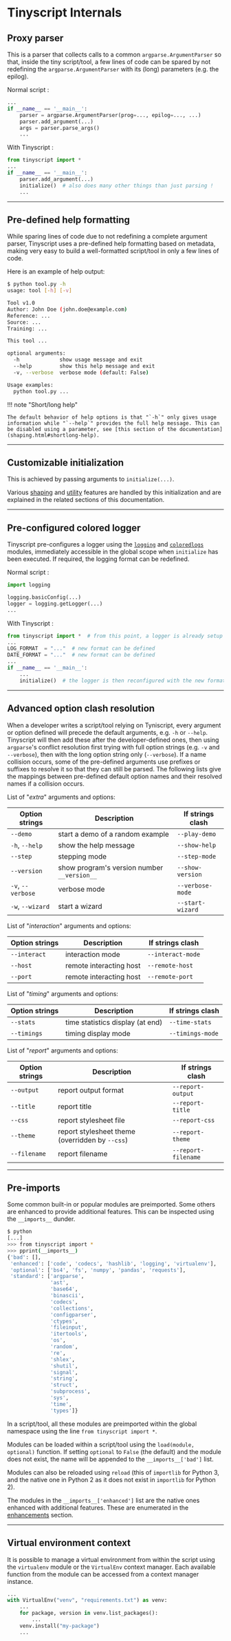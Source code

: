 # Tinyscript Internals

## Proxy parser

This is a parser that collects calls to a common `argparse.ArgumentParser` so that, inside the tiny script/tool, a few lines of code can be spared by not redefining the `argparse.ArgumentParser` with its (long) parameters (e.g. the epilog).

Normal script :

```python hl_lines="3 5"
...
if __name__ == '__main__':
    parser = argparse.ArgumentParser(prog=..., epilog=..., ...)
    parser.add_argument(...)
    args = parser.parse_args()
    ...
```

With Tinyscript :

```python hl_lines="5"
from tinyscript import *
...
if __name__ == '__main__':
    parser.add_argument(...)
    initialize()  # also does many other things than just parsing !
    ...
```

-----

## Pre-defined help formatting

While sparing lines of code due to not redefining a complete argument parser, Tinyscript uses a pre-defined help formatting based on metadata, making very easy to build a well-formatted script/tool in only a few lines of code.

Here is an example of help output:

```sh
$ python tool.py -h
usage: tool [-h] [-v]

Tool v1.0
Author: John Doe (john.doe@example.com)
Reference: ...
Source: ...
Training: ...

This tool ...

optional arguments:
  -h             show usage message and exit
  --help         show this help message and exit
  -v, --verbose  verbose mode (default: False)

Usage examples:
  python tool.py ...
```

!!! note "Short/long help"
    
    The default behavior of help options is that "`-h`" only gives usage information while "`--help`" provides the full help message. This can be disabled using a parameter, see [this section of the documentation](shaping.html#shortlong-help).

-----

## Customizable initialization

This is achieved by passing arguments to `initialize(...)`.

Various [shaping](shaping.md) and [utility](utility.md) features are handled by this initialization and are explained in the related sections of this documentation.

-----

## Pre-configured colored logger

Tinyscript pre-configures a logger using the [`logging`](https://docs.python.org/3/howto/logging-cookbook.html) and [`coloredlogs`](https://github.com/xolox/python-coloredlogs) modules, immediately accessible in the global scope when `initialize` has been executed. If required, the logging format can be redefined.

Normal script :

```python hl_lines="3 4"
import logging

logging.basicConfig(...)
logger = logging.getLogger(...)
...
```

With Tinyscript :

```python hl_lines="3 4 8"
from tinyscript import *  # from this point, a logger is already setup
...
LOG_FORMAT  = "..."  # new format can be defined
DATE_FORMAT = "..."  # new format can be defined
...
if __name__ == '__main__':
    ...
    initialize()  # the logger is then reconfigured with the new formats
```

-----

## Advanced option clash resolution

When a developer writes a script/tool relying on Tyniscript, every argument or option defined will precede the default arguments, e.g. `-h` or `--help`. Tinyscript will then add these after the developer-defined ones, then using `argparse`'s conflict resolution first trying with full option strings (e.g. `-v` and `--verbose`), then with the long option string only (`--verbose`). If a name collision occurs, some of the pre-defined arguments use prefixes or suffixes to resolve it so that they can still be parsed. The following lists give the mappings between pre-defined default option names and their resolved names if a collision occurs.


List of "*extra*" arguments and options:

**Option strings** | **Description** | **If strings clash**
--- | --- | ---
`--demo` | start a demo of a random example | `--play-demo`
`-h`, `--help` | show the help message | `--show-help`
`--step` | stepping mode | `--step-mode`
`--version` | show program's version number `__version__` | `--show-version`
`-v`, `--verbose` | verbose mode | `--verbose-mode`
`-w`, `--wizard` | start a wizard | `--start-wizard`

List of "*interaction*" arguments and options:

**Option strings** | **Description** | **If strings clash**
--- | --- | ---
`--interact` | interaction mode | `--interact-mode`
`--host` | remote interacting host | `--remote-host`
`--port` | remote interacting host | `--remote-port`

List of "*timing*" arguments and options:

**Option strings** | **Description** | **If strings clash**
--- | --- | ---
`--stats` | time statistics display (at end) | `--time-stats`
`--timings` | timing display mode | `--timings-mode`

List of "*report*" arguments and options:

**Option strings** | **Description** | **If strings clash**
--- | --- | ---
`--output` | report output format | `--report-output`
`--title` | report title | `--report-title`
`--css` | report stylesheet file | `--report-css`
`--theme` | report stylesheet theme (overridden by `--css`) | `--report-theme`
`--filename` | report filename | `--report-filename`

-----

## Pre-imports

Some common built-in or popular modules are preimported. Some others are enhanced to provide additional features. This can be inspected using the `__imports__` dunder.

```sh
$ python
[...]
>>> from tinyscript import *
>>> pprint(__imports__)
{'bad': [],
 'enhanced': ['code', 'codecs', 'hashlib', 'logging', 'virtualenv'],
 'optional': ['bs4', 'fs', 'numpy', 'pandas', 'requests'],
 'standard': ['argparse',
              'ast',
              'base64',
              'binascii',
              'codecs',
              'collections',
              'configparser',
              'ctypes',
              'fileinput',
              'itertools',
              'os',
              'random',
              're',
              'shlex',
              'shutil',
              'signal',
              'string',
              'struct',
              'subprocess',
              'sys',
              'time',
              'types']}
```

In a script/tool, all these modules are preimported within the global namespace using the line `from tinyscript import *`.

Modules can be loaded within a script/tool using the `load(module, optional)` function. If setting `optional` to `False` (the default) and the module does not exist, the name will be appended to the `__imports__['bad']` list.

Modules can also be reloaded using `reload` (this of `importlib` for Python 3, and the native one in Python 2 as it does not exist in `importlib` for Python 2).

The modules in the `__imports__['enhanced']` list are the native ones enhanced with additional features. These are enumerated in the [enhancements](enhancements.md) section.

-----

## Virtual environment context

It is possible to manage a virtual environment from within the script using the `virtualenv` module or the `VirtualEnv` context manager. Each available function from the module can be accessed from a context manager instance.

```python hl_lines="2 4 6"
...
with VirtualEnv("venv", "requirements.txt") as venv:
    ...
    for package, version in venv.list_packages():
        ...
    venv.install("my-package")
    ...
```
